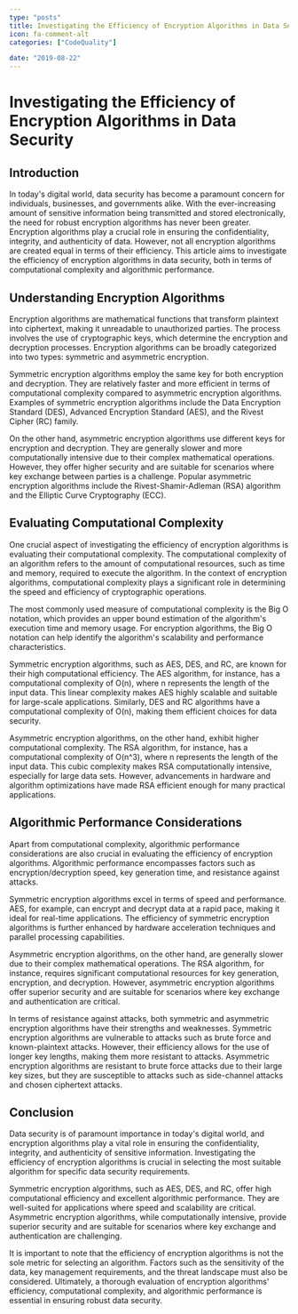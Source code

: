 ```yaml
---
type: "posts"
title: Investigating the Efficiency of Encryption Algorithms in Data Security
icon: fa-comment-alt
categories: ["CodeQuality"]

date: "2019-08-22"
---
```




# Investigating the Efficiency of Encryption Algorithms in Data Security

## Introduction

In today's digital world, data security has become a paramount concern for individuals, businesses, and governments alike. With the ever-increasing amount of sensitive information being transmitted and stored electronically, the need for robust encryption algorithms has never been greater. Encryption algorithms play a crucial role in ensuring the confidentiality, integrity, and authenticity of data. However, not all encryption algorithms are created equal in terms of their efficiency. This article aims to investigate the efficiency of encryption algorithms in data security, both in terms of computational complexity and algorithmic performance.

## Understanding Encryption Algorithms

Encryption algorithms are mathematical functions that transform plaintext into ciphertext, making it unreadable to unauthorized parties. The process involves the use of cryptographic keys, which determine the encryption and decryption processes. Encryption algorithms can be broadly categorized into two types: symmetric and asymmetric encryption.

Symmetric encryption algorithms employ the same key for both encryption and decryption. They are relatively faster and more efficient in terms of computational complexity compared to asymmetric encryption algorithms. Examples of symmetric encryption algorithms include the Data Encryption Standard (DES), Advanced Encryption Standard (AES), and the Rivest Cipher (RC) family.

On the other hand, asymmetric encryption algorithms use different keys for encryption and decryption. They are generally slower and more computationally intensive due to their complex mathematical operations. However, they offer higher security and are suitable for scenarios where key exchange between parties is a challenge. Popular asymmetric encryption algorithms include the Rivest-Shamir-Adleman (RSA) algorithm and the Elliptic Curve Cryptography (ECC).

## Evaluating Computational Complexity

One crucial aspect of investigating the efficiency of encryption algorithms is evaluating their computational complexity. The computational complexity of an algorithm refers to the amount of computational resources, such as time and memory, required to execute the algorithm. In the context of encryption algorithms, computational complexity plays a significant role in determining the speed and efficiency of cryptographic operations.

The most commonly used measure of computational complexity is the Big O notation, which provides an upper bound estimation of the algorithm's execution time and memory usage. For encryption algorithms, the Big O notation can help identify the algorithm's scalability and performance characteristics.

Symmetric encryption algorithms, such as AES, DES, and RC, are known for their high computational efficiency. The AES algorithm, for instance, has a computational complexity of O(n), where n represents the length of the input data. This linear complexity makes AES highly scalable and suitable for large-scale applications. Similarly, DES and RC algorithms have a computational complexity of O(n), making them efficient choices for data security.

Asymmetric encryption algorithms, on the other hand, exhibit higher computational complexity. The RSA algorithm, for instance, has a computational complexity of O(n^3), where n represents the length of the input data. This cubic complexity makes RSA computationally intensive, especially for large data sets. However, advancements in hardware and algorithm optimizations have made RSA efficient enough for many practical applications.

## Algorithmic Performance Considerations

Apart from computational complexity, algorithmic performance considerations are also crucial in evaluating the efficiency of encryption algorithms. Algorithmic performance encompasses factors such as encryption/decryption speed, key generation time, and resistance against attacks.

Symmetric encryption algorithms excel in terms of speed and performance. AES, for example, can encrypt and decrypt data at a rapid pace, making it ideal for real-time applications. The efficiency of symmetric encryption algorithms is further enhanced by hardware acceleration techniques and parallel processing capabilities.

Asymmetric encryption algorithms, on the other hand, are generally slower due to their complex mathematical operations. The RSA algorithm, for instance, requires significant computational resources for key generation, encryption, and decryption. However, asymmetric encryption algorithms offer superior security and are suitable for scenarios where key exchange and authentication are critical.

In terms of resistance against attacks, both symmetric and asymmetric encryption algorithms have their strengths and weaknesses. Symmetric encryption algorithms are vulnerable to attacks such as brute force and known-plaintext attacks. However, their efficiency allows for the use of longer key lengths, making them more resistant to attacks. Asymmetric encryption algorithms are resistant to brute force attacks due to their large key sizes, but they are susceptible to attacks such as side-channel attacks and chosen ciphertext attacks.

## Conclusion

Data security is of paramount importance in today's digital world, and encryption algorithms play a vital role in ensuring the confidentiality, integrity, and authenticity of sensitive information. Investigating the efficiency of encryption algorithms is crucial in selecting the most suitable algorithm for specific data security requirements.

Symmetric encryption algorithms, such as AES, DES, and RC, offer high computational efficiency and excellent algorithmic performance. They are well-suited for applications where speed and scalability are critical. Asymmetric encryption algorithms, while computationally intensive, provide superior security and are suitable for scenarios where key exchange and authentication are challenging.

It is important to note that the efficiency of encryption algorithms is not the sole metric for selecting an algorithm. Factors such as the sensitivity of the data, key management requirements, and the threat landscape must also be considered. Ultimately, a thorough evaluation of encryption algorithms' efficiency, computational complexity, and algorithmic performance is essential in ensuring robust data security.